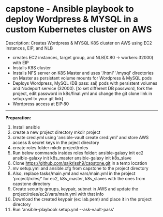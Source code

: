 # capstone - Ansible playbook to deploy Wordpress & MYSQL in a custom Kubernetes cluster on AWS

Description:
 Creates Wordpress & MYSQL K8S cluster on AWS using EC2 instances, EIP, and NLB
   - creates EC2 instances, target group, and NLB(X:80 -> workers:32000) with EIP
   - Installs K8S cluster
   - Installs NFS server on K8S Master and uses '/html' '/mysql' directories on Master as persistant volume mounts for Wordpress & MySQL pods
   - Deploys Wordpress, MySQL (DB pass: sai) pods with persistent volumes and Nodeport service (32000). [to set different DB password, fork the project, edit password in k8s/final.yml and change the git clone link in setup.yml to your git link] 
   -  Wordpress access at EIP:80
----------------------
**Preparation:**
1. Install ansible
2. create a new project directory mkdir project
3. create cred.yml using 'ansible-vault create cred.yml' and store AWS access & secret keys in the prject directory
4. create roles folder mkdir project/roles
5. Run below commands insides roles folder:
      ansible-galaxy init ec2
      ansible-galaxy init k8s_master
      ansible-galaxy init k8s_slave
6. Clone https://github.com/saikrissh9/capstone.git in a temp location
7. mv setup.yml and ansible.cfg from capstone to the project directory
8. Also, replace tasks/main.yml and vars/main.yml in the project 'project/roles/' for ec2, k8s_master, k8s_slaves with the ones from capstone directory
9. Create security groups, keypair, subnet in AWS and update the project/roles/ec2/vars/main.yml with that info
10. Download the created keypair (ex: lab.pem) and place it in the project directory
11. Run 'ansible-playbook setup.yml --ask-vault-pass'
